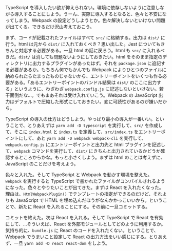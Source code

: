 TypeScript を導入したい欲が抑えられない。環境に依存しないように注意しながら導入することにしよう。うーん、実際に導入するとなると、色々と不安になってしまう。Webpack の設定どうしようとか。色々解決しないといけない問題が出てくる。できるだけ沢山考えておこう。

まず、コードが記載されたファイルはすべて `src/` に格納する。出力は `dist/` に行う。html は元から `dist/` に入れておくべき？思い出した。Jest についてもきちんと対応する必要がある。一旦 html の話に戻ろう。html も `src/` に入れるべきだ。`dist/` は消しても問題ないようにしておきたい。html をそのまま指定のディレクトリに出力するプラグインがあったはず。それを `package.json` に追記する必要があるか。もちろん何でもかんでも Webpack によりひとつのファイルに納められたらたまったものじゃないから、エントリーポイントをいくつも作る必要がある。「あるエントリーポイントのバンドル結果は `dist/` のここに出力する」というように、わざわざ `webpack.config.js` に記述しないといけない。若干面倒だな…。でもまあそれは受け入れていこう。Webpack の JavaScript 出力はデフォルトで圧縮した形式にしておきたい。変に可読性があるのが嫌いだから。

TypeScript の導入の仕方はどうしよう。やっぱり最小の導入が一番いい。ということで、とりあえずは `yarn add -D typescript` を実行して、`src/` を作成して、そこに `index.html` と `index.ts` を定義して、`src/index.ts` をエントリーポイントにして、あと `yarn add -D webpack webpack-cli` を実行して、`webpack.config.js` にエントリーポイントと出力先と html プラグインを記述して、`webpack` コマンドを実行して、`dist/` にきちんと出力されているかどうか確認するところからかな。もっと小さくしよう。まずは html のことは考えずに、JavaScript のことだけを考えよう。

色々と入れた。そして TypeScript と Webpack を動かす環境を整えた。`webpack` を実行すると TypeScript で書かれたファイルがコンパイルされるようになった。色々とやりたいことが出てきた。まずは React を入れたくなった。理由は、`HtmlWebpackPlugin()` でテンプレートの指定ができるのだけど、それよりも JavaScript で HTML を埋め込んだほうがなんかかっこいいから。ということで、新たに React を入れることにする。その前に一旦コミットする。

コミットを終えた。次は React を入れる。そして TypeScript で React を有効にして、…そういえば、React を外部モジュールとしてどのように利用するか。気持ち的に、`bundle.js` に React のコードを入れたくない。ということで、Webpack でうまいこと設定して React の出力方法をいい感じにする。とりあえず、一旦 `yarn add -D react react-dom` をしよう。
